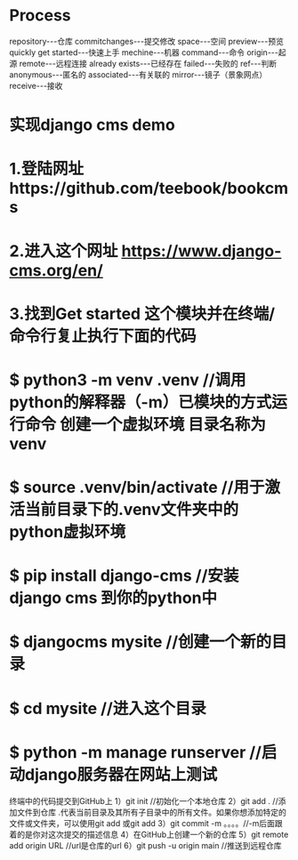 # Process
repository---仓库  commitchanges---提交修改    space---空间     preview---预览    quickly get started---快速上手    mechine---机器   command---命令      origin---起源   remote---远程连接    already exists---已经存在      failed---失败的     ref---判断
anonymous---匿名的    associated---有关联的   mirror---镜子（景象网点）   receive---接收



# 实现django cms demo
# 1.登陆网址https://github.com/teebook/bookcms
# 2.进入这个网址 https://www.django-cms.org/en/
# 3.找到Get started 这个模块并在终端/命令行复止执行下面的代码
# $ python3 -m venv .venv         //调用python的解释器（-m）已模块的方式运行命令 创建一个虚拟环境 目录名称为venv
# $ source .venv/bin/activate     //用于激活当前目录下的.venv文件夹中的python虚拟环境
# $ pip install django-cms        //安装django cms 到你的python中
# $ djangocms mysite              //创建一个新的目录
# $ cd mysite                     //进入这个目录  
# $ python -m manage runserver    //启动django服务器在网站上测试















终端中的代码提交到GitHub上
1）git init //初始化一个本地仓库
2）git add . //添加文件到仓库  .代表当前目录及其所有子目录中的所有文件。如果你想添加特定的文件或文件夹，可以使用git add <file>或git add <folder>
3）git commit -m 。。。。//-m后面跟着的是你对这次提交的描述信息
4）在GitHub上创建一个新的仓库
5）git remote add origin URL //url是仓库的url
6）git push -u origin main //推送到远程仓库

